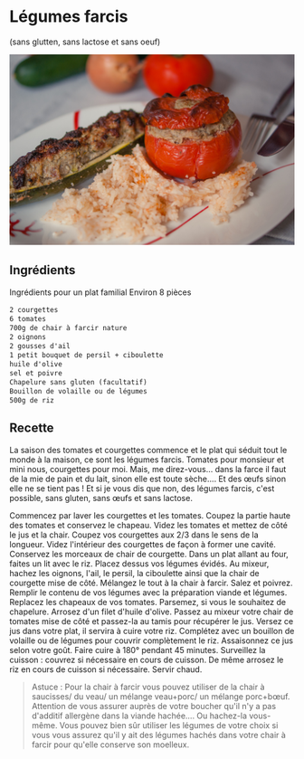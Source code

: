 # Légumes farcis
(sans glutten, sans lactose et sans oeuf)  

![](../img/lgumes-farcis1.jpg)

## Ingrédients
Ingrédients pour un plat familial
Environ 8 pièces

    2 courgettes
    6 tomates
    700g de chair à farcir nature
    2 oignons
    2 gousses d'ail
    1 petit bouquet de persil + ciboulette
    huile d'olive
    sel et poivre
    Chapelure sans gluten (facultatif)
    Bouillon de volaille ou de légumes
    500g de riz

## Recette
La saison des tomates et courgettes commence et le plat qui séduit tout le monde à la maison, ce sont les légumes farcis. Tomates pour monsieur et mini nous, courgettes pour moi. Mais, me direz-vous… dans la farce il faut de la mie de pain et du lait, sinon elle est toute sèche…. Et des œufs sinon elle ne se tient pas ! Et si je vous dis que non, des légumes farcis, c'est possible, sans gluten, sans œufs et sans lactose.

Commencez par laver les courgettes et les tomates. Coupez la partie haute des tomates et conservez le chapeau. Videz les tomates et mettez de côté le jus et la chair. Coupez vos courgettes aux 2/3 dans le sens de la longueur. Videz l'intérieur des courgettes de façon à former une cavité. Conservez les morceaux de chair de courgette.
Dans un plat allant au four, faites un lit avec le riz. Placez dessus vos légumes évidés.
Au mixeur, hachez les oignons, l'ail, le persil, la ciboulette ainsi que la chair de courgette mise de côté. Mélangez le tout à la chair à farcir. Salez et poivrez.
Remplir le contenu de vos légumes avec la préparation viande et légumes. Replacez les chapeaux de vos tomates. Parsemez, si vous le souhaitez de chapelure. Arrosez d'un filet d'huile d'olive.
Passez au mixeur votre chair de tomates mise de côté et passez-la au tamis pour récupérer le jus. Versez ce jus dans votre plat, il servira à cuire votre riz. Complétez avec un bouillon de volaille ou de légumes pour couvrir complètement le riz. Assaisonnez ce jus selon votre goût.
Faire cuire à 180° pendant 45 minutes. Surveillez la cuisson : couvrez si nécessaire en cours de cuisson. De même arrosez le riz en cours de cuisson si nécessaire.
Servir chaud.

> Astuce : Pour la chair à farcir vous pouvez utiliser de la chair à saucisses/ du veau/ un mélange veau+porc/ un mélange porc+bœuf. Attention de vous assurer auprès de votre boucher qu'il n'y a pas d'additif allergène dans la viande hachée…. Ou hachez-la vous-même. Vous pouvez bien sûr utiliser les légumes de votre choix si vous vous assurez qu'il y ait des légumes hachés dans votre chair à farcir pour qu'elle conserve son moelleux.
